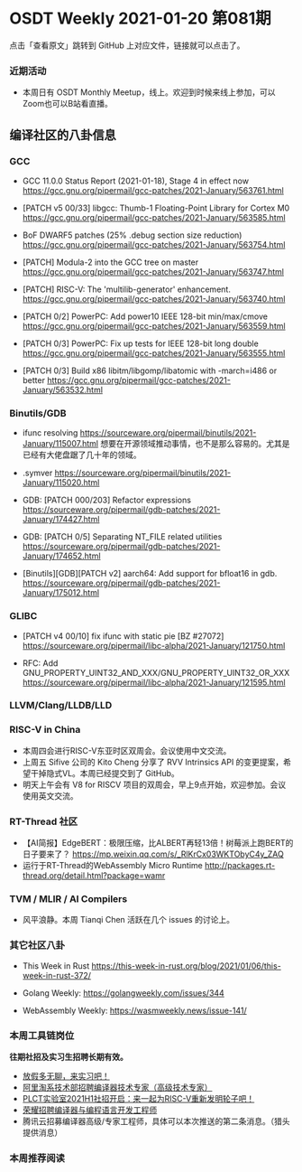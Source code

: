 # OSDT Weekly 2021-01-20 第081期

点击「查看原文」跳转到 GitHub 上对应文件，链接就可以点击了。

### 近期活动

- 本周日有 OSDT Monthly Meetup，线上。欢迎到时候来线上参加，可以Zoom也可以B站看直播。

## 编译社区的八卦信息

### GCC

- GCC 11.0.0 Status Report (2021-01-18), Stage 4 in effect now
  https://gcc.gnu.org/pipermail/gcc-patches/2021-January/563761.html

- [PATCH v5 00/33] libgcc: Thumb-1 Floating-Point Library for Cortex M0
  https://gcc.gnu.org/pipermail/gcc-patches/2021-January/563585.html

- BoF DWARF5 patches (25% .debug section size reduction)
  https://gcc.gnu.org/pipermail/gcc-patches/2021-January/563754.html

- [PATCH] Modula-2 into the GCC tree on master
  https://gcc.gnu.org/pipermail/gcc-patches/2021-January/563747.html

- [PATCH] RISC-V: The 'multilib-generator' enhancement.
  https://gcc.gnu.org/pipermail/gcc-patches/2021-January/563740.html

- [PATCH 0/2] PowerPC: Add power10 IEEE 128-bit min/max/cmove
  https://gcc.gnu.org/pipermail/gcc-patches/2021-January/563559.html

- [PATCH 0/3] PowerPC: Fix up tests for IEEE 128-bit long double
  https://gcc.gnu.org/pipermail/gcc-patches/2021-January/563555.html

- [PATCH 0/3] Build x86 libitm/libgomp/libatomic with -march=i486 or better
  https://gcc.gnu.org/pipermail/gcc-patches/2021-January/563532.html

### Binutils/GDB

- ifunc resolving
  https://sourceware.org/pipermail/binutils/2021-January/115007.html
  想要在开源领域推动事情，也不是那么容易的。尤其是已经有大佬盘踞了几十年的领域。

- .symver
  https://sourceware.org/pipermail/binutils/2021-January/115020.html

- GDB: [PATCH 000/203] Refactor expressions
  https://sourceware.org/pipermail/gdb-patches/2021-January/174427.html

- GDB: [PATCH 0/5] Separating NT_FILE related utilities
  https://sourceware.org/pipermail/gdb-patches/2021-January/174652.html

- [Binutils][GDB][PATCH v2] aarch64: Add support for bfloat16 in gdb.
  https://sourceware.org/pipermail/gdb-patches/2021-January/175012.html

### GLIBC

- [PATCH v4 00/10] fix ifunc with static pie [BZ #27072]
   https://sourceware.org/pipermail/libc-alpha/2021-January/121750.html

 - RFC: Add GNU_PROPERTY_UINT32_AND_XXX/GNU_PROPERTY_UINT32_OR_XXX
   https://sourceware.org/pipermail/libc-alpha/2021-January/121595.html

### LLVM/Clang/LLDB/LLD



### RISC-V in China

- 本周四会进行RISC-V东亚时区双周会。会议使用中文交流。
- 上周五 Sifive 公司的 Kito Cheng 分享了 RVV Intrinsics API 的变更提案，希望干掉隐式VL。本周已经提交到了 GitHub。
- 明天上午会有 V8 for RISCV 项目的双周会，早上9点开始，欢迎参加。会议使用英文交流。

### RT-Thread 社区

- 【AI简报】EdgeBERT：极限压缩，比ALBERT再轻13倍！树莓派上跑BERT的日子要来了？ https://mp.weixin.qq.com/s/_RlKrCx03WKTObyC4y_ZAQ
- 运行于RT-Thread的WebAssembly Micro Runtime http://packages.rt-thread.org/detail.html?package=wamr


### TVM / MLIR / AI Compilers

- 风平浪静。本周 Tianqi Chen 活跃在几个 issues 的讨论上。

### 其它社区八卦

- This Week in Rust
  https://this-week-in-rust.org/blog/2021/01/06/this-week-in-rust-372/

- Golang Weekly:
  https://golangweekly.com/issues/344

- WebAssembly Weekly:
  https://wasmweekly.news/issue-141/

### 本周工具链岗位

**往期社招及实习生招聘长期有效。**

- [放假多无聊，来实习吧！](https://mp.weixin.qq.com/s/pWjPrHtaWnzWbPfqqcX1cQ)
- [阿里淘系技术部招聘编译器技术专家（高级技术专家）](https://mp.weixin.qq.com/s/Yr_XA_L9fCI8IvhuudwTkQ)
- [PLCT实验室2021H1社招开启：来一起为RISC-V重新发明轮子吧！](https://mp.weixin.qq.com/s/9BUJ1-LbHGm-Lhs_Lavzjw)
- [荣耀招聘编译器与编程语言开发工程师](https://mp.weixin.qq.com/s/XaLAhjLP6fhj3Vl-mUjXng)
- 腾讯云招募编译器高级/专家工程师，具体可以本次推送的第二条消息。（猎头提供消息）

### 本周推荐阅读
